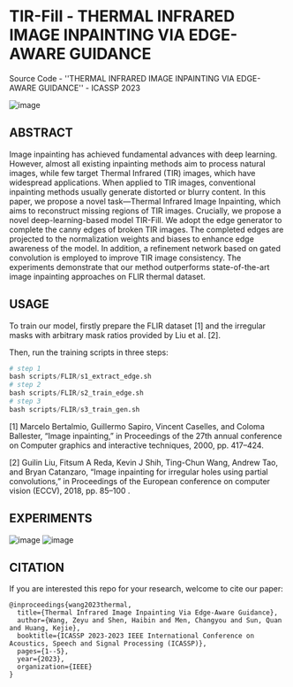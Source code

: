 # TIR-Fill - THERMAL INFRARED IMAGE INPAINTING VIA EDGE-AWARE GUIDANCE
Source Code - ''THERMAL INFRARED IMAGE INPAINTING VIA EDGE-AWARE GUIDANCE'' - ICASSP 2023

![image](https://github.com/zeyuwang-zju/TIR-Fill/assets/112078495/994f1711-a2da-4040-a2e9-a7ca396aa60f)

## ABSTRACT

Image inpainting has achieved fundamental advances with deep learning. However, almost all existing inpainting methods aim to process natural images, while few target Thermal Infrared (TIR) images, which have widespread applications. When applied to TIR images, conventional inpainting methods usually generate distorted or blurry content. In this paper, we propose a novel task—Thermal Infrared Image Inpainting, which aims to reconstruct missing regions of TIR images. Crucially, we propose a novel deep-learning-based model TIR-Fill. We adopt the edge generator to complete the canny edges of broken TIR images. The completed edges are projected to the normalization weights and biases to enhance edge awareness of the model. In addition, a refinement network based on gated convolution is employed to improve TIR image consistency. The experiments demonstrate that our method outperforms state-of-the-art image inpainting approaches on FLIR thermal dataset.  



## USAGE

To train our model, firstly prepare the FLIR dataset [1] and the irregular masks with arbitrary mask ratios provided by Liu et al. [2].

Then, run the training scripts in three steps:

```python
# step 1
bash scripts/FLIR/s1_extract_edge.sh
# step 2
bash scripts/FLIR/s2_train_edge.sh
# step 3
bash scripts/FLIR/s3_train_gen.sh   
```



[1] Marcelo Bertalmio, Guillermo Sapiro, Vincent Caselles, and Coloma Ballester, “Image inpainting,” in Proceedings of the 27th annual conference on Computer graphics and interactive techniques, 2000, pp. 417–424.  

[2] Guilin Liu, Fitsum A Reda, Kevin J Shih, Ting-Chun Wang, Andrew Tao, and Bryan Catanzaro, “Image inpainting for irregular holes using partial convolutions,” in Proceedings of the European conference on computer vision (ECCV), 2018, pp. 85–100 .



## EXPERIMENTS

![image](https://github.com/zeyuwang-zju/TIR-Fill/assets/112078495/6dae5e5e-2dca-404a-a623-e9321566ee4f)
![image](https://github.com/zeyuwang-zju/TIR-Fill/assets/112078495/a3e67d6d-383a-4e16-9a33-167814497188)


## CITATION

If you are interested this repo for your research, welcome to cite our paper:

```
@inproceedings{wang2023thermal,
  title={Thermal Infrared Image Inpainting Via Edge-Aware Guidance},
  author={Wang, Zeyu and Shen, Haibin and Men, Changyou and Sun, Quan and Huang, Kejie},
  booktitle={ICASSP 2023-2023 IEEE International Conference on Acoustics, Speech and Signal Processing (ICASSP)},
  pages={1--5},
  year={2023},
  organization={IEEE}
}
```
